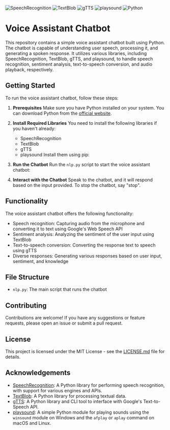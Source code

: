 ![SpeechRecognition](https://img.shields.io/badge/-SpeechRecognition-009688?style=flat-square&logo=python&logoColor=white)
![TextBlob](https://img.shields.io/badge/-TextBlob-009688?style=flat-square&logo=python&logoColor=white)
![gTTS](https://img.shields.io/badge/-gTTS-009688?style=flat-square&logo=python&logoColor=white)
![playsound](https://img.shields.io/badge/-playsound-009688?style=flat-square&logo=python&logoColor=white)
![Python](https://img.shields.io/badge/-Python-3776AB?style=flat-square&logo=python&logoColor=white)
# Voice Assistant Chatbot

This repository contains a simple voice assistant chatbot built using Python. The chatbot is capable of understanding user speech, processing it, and generating a spoken response. It utilizes various libraries, including SpeechRecognition, TextBlob, gTTS, and playsound, to handle speech recognition, sentiment analysis, text-to-speech conversion, and audio playback, respectively.

## Getting Started

To run the voice assistant chatbot, follow these steps:

1. **Prerequisites**
   Make sure you have Python installed on your system. You can download Python from the [official website](https://www.python.org/downloads/).

2. **Install Required Libraries**
   You need to install the following libraries if you haven't already:
   - SpeechRecognition
   - TextBlob
   - gTTS
   - playsound
   Install them using pip:

3. **Run the Chatbot**
Run the `nlp.py` script to start the voice assistant chatbot:

4. **Interact with the Chatbot**
Speak to the chatbot, and it will respond based on the input provided. To stop the chatbot, say "stop".

## Functionality

The voice assistant chatbot offers the following functionality:

- Speech recognition: Capturing audio from the microphone and converting it to text using Google's Web Speech API
- Sentiment analysis: Analyzing the sentiment of the user input using TextBlob
- Text-to-speech conversion: Converting the response text to speech using gTTS
- Diverse responses: Generating various responses based on user input, sentiment, and knowledge

## File Structure

- `nlp.py`: The main script that runs the chatbot

## Contributing

Contributions are welcome! If you have any suggestions or feature requests, please open an issue or submit a pull request.

## License

This project is licensed under the MIT License - see the [LICENSE.md](https://github.com/niladrridas/voice-assistant-chatbot/blob/main/LICENSE) file for details.

## Acknowledgements

- [SpeechRecognition](https://github.com/Uberi/speech_recognition): A Python library for performing speech recognition, with support for various engines and APIs.
- [TextBlob](https://github.com/sloria/TextBlob): A Python library for processing textual data.
- [gTTS](https://github.com/pndurette/gTTS): A Python library and CLI tool to interface with Google's Text-to-Speech API.
- [playsound](https://github.com/TaylorSMarks/playsound): A simple Python module for playing sounds using the `winsound` module on Windows and the `afplay` or `aplay` command on macOS and Linux.
